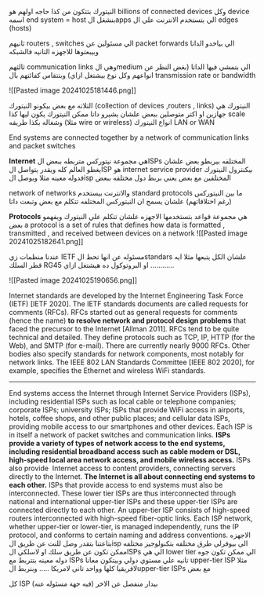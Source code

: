 النيتورك بتتكون من كذا حاجه 
اولهم 
هو billions of connected devices 
وكل device اسمه end system = host
بنشغل الapps الي بتستخدم الانترنت علي ال edges (hosts)

ثانيهم 
routers , switches 
الي مسئولين عن packet forwards الي بياخدو الداتا وبيبعتوها للاجهزه التانيه فالشبكه

ثالثهم 
communication links 
وهي الmedium الي بتمشي فيها الداتا (بغض النظر عن انواعهم وكل نوع بيشتغل ازاي)
وبتتقاس كفائتهم بال transmission rate or bandwidth

![[Pasted image 20241025181446.png]]

التلاته مع بعض بيكونو النيتورك (collection of devices ,routers , links)
النيتورك هي جهازين او اكتر متوصلين ببعض علشان يشيرو داتا 
ممكن النيتورك يكون ليها كذا scale وشغاله بكذا طريقه (مثلا wire or wireless)
انواع النيتورك LAN or WAN 

End systems are connected together by a network of communication links and packet switches


**Internet** 
هي مجموعة نيتوركس متربطه ببعض 
الISPs المختلفه بيربطو بعض علشان يغطو العالم كله ويقدر يتواصل
الISP هو internet service provider بيكنترول النيتورك فدوله معينه مثلا 
وبوصل الisp المختلفين مع بعض يعني بربط دول مختلفه ببعض 


network of networks 
والانترنت بيستخدم standard protocols ما بين النيتوركس (رغم اختلافاتهم) 
علشان يسمح ان النيتوركس المختلفه تتكلم مع بعض وتبعت داتا



**Protocols**
هي مجموعة قواعد بتستخدمها الاجهزه علشان تتكلم علي النيتورك ويفهمو بعض
a protocol is a set of rules that defines how data is formatted , transmitted , and received between devices on a network 
![[Pasted image 20241025182641.png]]

عندنا منظمات زي  IETF  مسئوله عن انها تحط الstandars علشان الكل يتبعها 
مثلا ايه قطر السلك RG45 او البروتوكول ده هيشتغل ازاي ............

![[Pasted image 20241025190656.png]]

Internet standards are developed by the Internet Engineering Task Force (IETF) [IETF 2020]. The IETF standards documents are called requests for comments (RFCs). RFCs started out as general requests for comments (hence the name) **to resolve network and protocol design problems** that faced the precursor to the Internet [Allman 2011]. RFCs tend to be quite technical and detailed. They define protocols such as TCP, IP, HTTP (for the Web), and SMTP (for e-mail). There are currently nearly 9000 RFCs. Other bodies also specify standards for network components, most notably for network links. The IEEE 802 LAN Standards Committee [IEEE 802 2020], for example, specifies the Ethernet and wireless WiFi standards.


----
End systems access the Internet through Internet Service Providers (ISPs), including residential ISPs such as local cable or telephone companies; corporate ISPs; university ISPs; ISPs that provide WiFi access in airports, hotels, coffee shops, and other public places; and cellular data ISPs, providing mobile access to our smartphones and other devices. Each ISP is in itself a network of packet switches and communication links. **ISPs provide a variety of types of network access to the end systems, including residential broadband access such as cable modem or DSL, high-speed local area network access, and mobile wireless access.** ISPs also provide  Internet access to content providers, connecting servers directly to the Internet. **The Internet is all about connecting end systems to each other.**
ISPs that provide access to end systems must also be interconnected. These lower tier ISPs are thus interconnected through national and international upper-tier ISPs and these upper-tier ISPs are connected directly to each other. An upper-tier ISP consists of high-speed routers interconnected with high-speed fiber-optic links. Each ISP network, whether upper-tier or lower-tier, is managed independently, runs the IP protocol, and conforms to certain naming and address conventions.
الاجهزه بتاعتنا بتقدر وصل للنت عن طريق الisp الي بيوفرلي طرق مختلفه بتكنولوجيز مختلفه ممكن تكون عن طريق سلك او لاسلكي
الISPs الي هي lower tier الي ممكن تكون جوه دوله معينه بتتربط مع ISPs تانيه علي مستوي دولي وبيتكون معانا upper-tier ISP مثلا لافريقيا كلها وواحد تاني لامريكا .....
وبنربط الupper-tier ISPs  مع بعض

كل ISP بيدار منفصل عن الاخر (فيه جهة مسئوله عنه)
